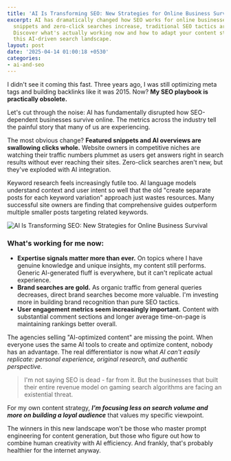 ```yaml
---
title: 'AI Is Transforming SEO: New Strategies for Online Business Survival'
excerpt: AI has dramatically changed how SEO works for online businesses. As featured
  snippets and zero-click searches increase, traditional SEO tactics are losing effectiveness.
  Discover what's actually working now and how to adapt your content strategy for
  this AI-driven search landscape.
layout: post
date: '2025-04-14 01:00:18 +0530'
categories:
- ai-and-seo
---
```


I didn't see it coming this fast. Three years ago, I was still optimizing meta tags and building backlinks like it was 2015. Now? **My SEO playbook is practically obsolete.**

Let's cut through the noise: AI has fundamentally disrupted how SEO-dependent businesses survive online. The metrics across the industry tell the painful story that many of us are experiencing.

The most obvious change? **Featured snippets and AI overviews are swallowing clicks whole.** Website owners in competitive niches are watching their traffic numbers plummet as users get answers right in search results without ever reaching their sites. Zero-click searches aren't new, but they've exploded with AI integration.

Keyword research feels increasingly futile too. AI language models understand context and user intent so well that the old "create separate posts for each keyword variation" approach just wastes resources. Many successful site owners are finding that comprehensive guides outperform multiple smaller posts targeting related keywords.

![AI Is Transforming SEO: New Strategies for Online Business Survival](https://images.unsplash.com/photo-1743796055664-3473eedab36e)
### What's working for me now:

- **Expertise signals matter more than ever.** On topics where I have genuine knowledge and unique insights, my content still performs. Generic AI-generated fluff is everywhere, but it can't replicate actual experience.
- **Brand searches are gold.** As organic traffic from general queries decreases, direct brand searches become more valuable. I'm investing more in building brand recognition than pure SEO tactics.
- **User engagement metrics seem increasingly important.** Content with substantial comment sections and longer average time-on-page is maintaining rankings better overall.

The agencies selling "AI-optimized content" are missing the point. When everyone uses the same AI tools to create and optimize content, nobody has an advantage. The real differentiator is now what *AI can't easily replicate: personal experience, original research, and authentic perspective*.

> I'm not saying SEO is dead - far from it. But the businesses that built their entire revenue model on gaming search algorithms are facing an existential threat. 

For my own content strategy, ***I'm focusing less on search volume and more on building a loyal audience*** that values my specific viewpoint.

The winners in this new landscape won't be those who master prompt engineering for content generation, but those who figure out how to combine human creativity with AI efficiency. And frankly, that's probably healthier for the internet anyway.
